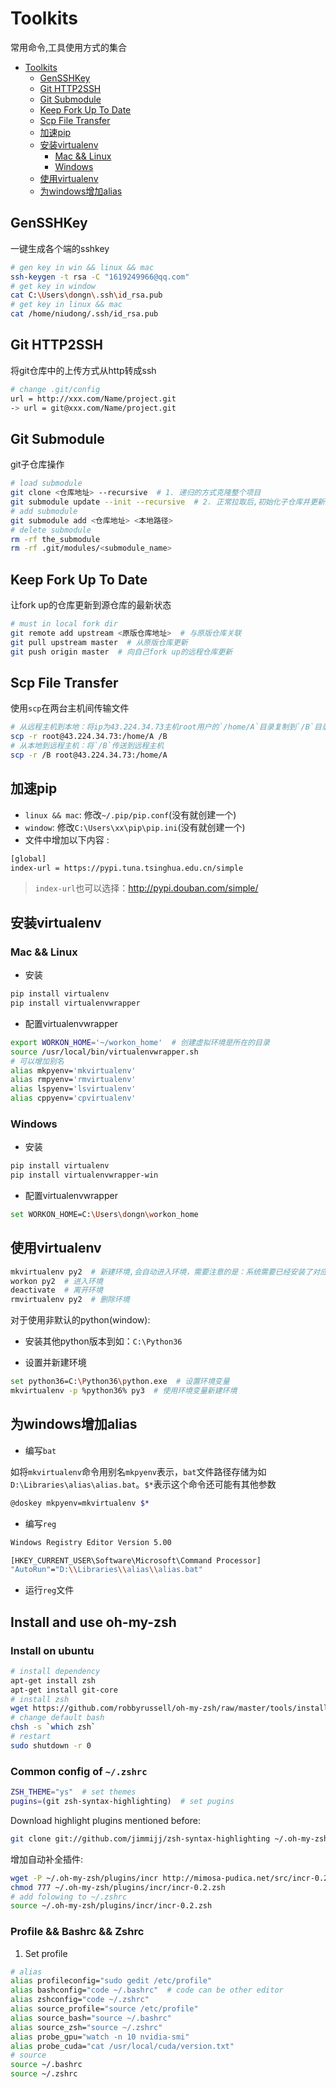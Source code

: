 # Toolkits

常用命令,工具使用方式的集合

<!-- TOC -->

- [Toolkits](#toolkits)
    - [GenSSHKey](#gensshkey)
    - [Git HTTP2SSH](#git-http2ssh)
    - [Git Submodule](#git-submodule)
    - [Keep Fork Up To Date](#keep-fork-up-to-date)
    - [Scp File Transfer](#scp-file-transfer)
    - [加速pip](#加速pip)
    - [安装virtualenv](#安装virtualenv)
        - [Mac && Linux](#mac--linux)
        - [Windows](#windows)
    - [使用virtualenv](#使用virtualenv)
    - [为windows增加alias](#为windows增加alias)

<!-- /TOC -->

## GenSSHKey

一键生成各个端的sshkey

```bash
# gen key in win && linux && mac
ssh-keygen -t rsa -C "1619249966@qq.com"
# get key in window
cat C:\Users\dongn\.ssh\id_rsa.pub
# get key in linux && mac
cat /home/niudong/.ssh/id_rsa.pub
```

## Git HTTP2SSH

将git仓库中的上传方式从http转成ssh

```bash
# change .git/config
url = http://xxx.com/Name/project.git 
-> url = git@xxx.com/Name/project.git
```

## Git Submodule

git子仓库操作

```bash
# load submodule
git clone <仓库地址> --recursive  # 1. 递归的方式克隆整个项目
git submodule update --init --recursive  # 2. 正常拉取后,初始化子仓库并更新
# add submodule
git submodule add <仓库地址> <本地路径>
# delete submodule
rm -rf the_submodule
rm -rf .git/modules/<submodule_name>
```

## Keep Fork Up To Date

让fork up的仓库更新到源仓库的最新状态

```bash
# must in local fork dir
git remote add upstream <原版仓库地址>  # 与原版仓库关联
git pull upstream master  # 从原版仓库更新
git push origin master  # 向自己fork up的远程仓库更新
```

## Scp File Transfer

使用`scp`在两台主机间传输文件

```bash
# 从远程主机到本地：将ip为43.224.34.73主机root用户的`/home/A`目录复制到`/B`目录下
scp -r root@43.224.34.73:/home/A /B
# 从本地到远程主机：将`/B`传送到远程主机
scp -r /B root@43.224.34.73:/home/A
```

## 加速pip

- `linux && mac`: 修改`~/.pip/pip.conf`(没有就创建一个)  
- `window`: 修改`C:\Users\xx\pip\pip.ini`(没有就创建一个)
- 文件中增加以下内容 :

```bash
[global]
index-url = https://pypi.tuna.tsinghua.edu.cn/simple
```

> `index-url`也可以选择：http://pypi.douban.com/simple/

## 安装virtualenv

### Mac && Linux

- 安装

```bash
pip install virtualenv
pip install virtualenvwrapper
```

- 配置virtualenvwrapper

```bash
export WORKON_HOME='~/workon_home'  # 创建虚拟环境是所在的目录
source /usr/local/bin/virtualenvwrapper.sh
# 可以增加别名
alias mkpyenv='mkvirtualenv'
alias rmpyenv='rmvirtualenv'
alias lspyenv='lsvirtualenv'
alias cppyenv='cpvirtualenv'
```

### Windows

- 安装

```bash
pip install virtualenv
pip install virtualenvwrapper-win
```

- 配置virtualenvwrapper

```bash
set WORKON_HOME=C:\Users\dongn\workon_home
```

## 使用virtualenv

```bash
mkvirtualenv py2  # 新建环境,会自动进入环境，需要注意的是：系统需要已经安装了对应的python版本
workon py2  # 进入环境
deactivate  # 离开环境
rmvirtualenv py2  # 删除环境
```

对于使用非默认的python(window):

- 安装其他python版本到如：`C:\Python36`

- 设置并新建环境

```bash
set python36=C:\Python36\python.exe  # 设置环境变量
mkvirtualenv -p %python36% py3  # 使用环境变量新建环境
```

## 为windows增加alias

- 编写`bat`  

如将`mkvirtualenv`命令用别名`mkpyenv`表示，`bat`文件路径存储为如`D:\Libraries\alias\alias.bat`。`$*`表示这个命令还可能有其他参数

```bash
@doskey mkpyenv=mkvirtualenv $*
```

- 编写`reg`

```bash
Windows Registry Editor Version 5.00

[HKEY_CURRENT_USER\Software\Microsoft\Command Processor]
"AutoRun"="D:\\Libraries\\alias\\alias.bat"
```

- 运行`reg`文件

## Install and use oh-my-zsh

### Install on ubuntu

```bash
# install dependency
apt-get install zsh
apt-get install git-core
# install zsh
wget https://github.com/robbyrussell/oh-my-zsh/raw/master/tools/install.sh -O - | zsh
# change default bash
chsh -s `which zsh`
# restart
sudo shutdown -r 0
```

### Common config of `~/.zshrc`

```bash
ZSH_THEME="ys"  # set themes
pugins=(git zsh-syntax-highlighting)  # set pugins
```

Download highlight plugins mentioned before:

```bash
git clone git://github.com/jimmijj/zsh-syntax-highlighting ~/.oh-my-zsh/custom/plugins/zsh-syntax-highlighting
```

增加自动补全插件:

```bash
wget -P ~/.oh-my-zsh/plugins/incr http://mimosa-pudica.net/src/incr-0.2.zsh
chmod 777 ~/.oh-my-zsh/plugins/incr/incr-0.2.zsh
# add folowing to ~/.zshrc
source ~/.oh-my-zsh/plugins/incr/incr-0.2.zsh
```

### Profile && Bashrc && Zshrc

1. Set profile

```bash
# alias
alias profileconfig="sudo gedit /etc/profile"
alias bashconfig="code ~/.bashrc"  # code can be other editor
alias zshconfig="code ~/.zshrc"
alias source_profile="source /etc/profile"
alias source_bash="source ~/.bashrc"
alias source_zsh="source ~/.zshrc"
alias probe_gpu="watch -n 10 nvidia-smi"
alias probe_cuda="cat /usr/local/cuda/version.txt"
# source
source ~/.bashrc
source ~/.zshrc
```